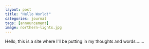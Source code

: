 ```yaml
---
layout: post
title: "Hello World!"
categories: journal
tags: [announcement]
image: northern-lights.jpg
---
```


Hello, this is a site where I'll be putting in my thoughts and words.......
